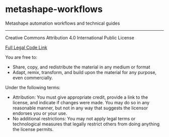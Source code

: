 # metashape-workflows
Metashape automation workflows and technical guides



---

Creative Commons Attribution 4.0 International Public License

[Full Legal Code Link](https://creativecommons.org/licenses/by/4.0/legalcode.txt)

You are free to:
- Share, copy, and redistribute the material in any medium or format
- Adapt, remix, transform, and build upon the material for any purpose, even commercially.

Under the following terms:
- Attribution: You must give appropriate credit, provide a link to the license, and indicate if changes were made. You may do so in any reasonable manner, but not in any way that suggests the licensor endorses you or your use.
- No additional restrictions: You may not apply legal terms or technological measures that legally restrict others from doing anything the license permits.
